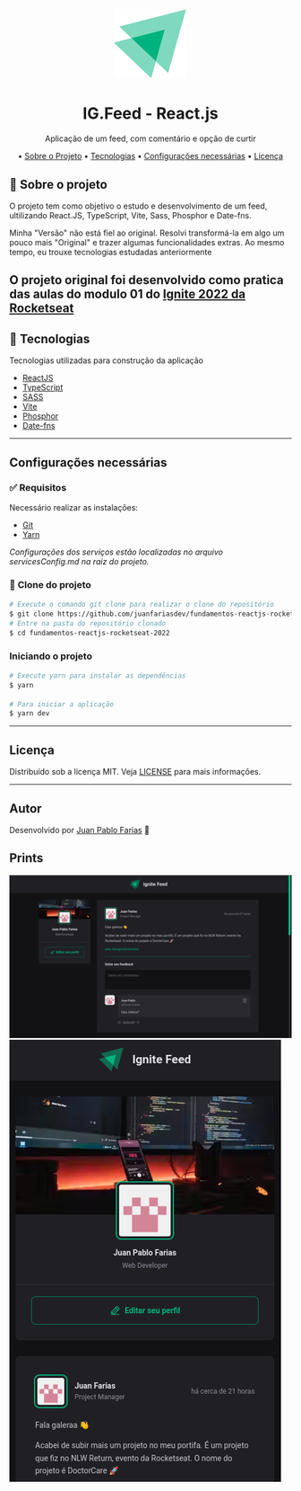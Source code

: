 <h1 align="center">
  <img alt="Logo" src="./documentation/assets/logo.svg" alt="ig.Feed">
</h1>

<h1 align="center">
    IG.Feed - React.js
</h1>
<p align="center">Aplicação de um feed, com comentário e opção de curtir</p>


<p align="center">
  • <a href="#sobre-o-projeto">Sobre o Projeto</a>
  • <a href="#tecnologias">Tecnologias</a>
  • <a href="#configurações-necessárias">Configurações necessárias</a>
  • <a href="#licença">Licença</a>
</p>

## 🎯 Sobre o projeto

O projeto tem como objetivo o estudo e desenvolvimento de um feed, ultilizando React.JS, TypeScript, Vite, Sass, Phosphor e Date-fns.

Minha "Versão" não está fiel ao original. Resolvi transformá-la em algo um pouco mais "Original" e trazer algumas funcionalidades extras.
Ao mesmo tempo, eu trouxe tecnologias estudadas anteriormente

O projeto original foi desenvolvido como pratica das aulas do modulo 01 do [Ignite 2022 da Rocketseat](https://rocketseat.com.br/)
---

## 🚀 Tecnologias

Tecnologias utilizadas para construção da aplicação

- [ReactJS](https://reactjs.org/)
- [TypeScript](https://www.typescriptlang.org/)
- [SASS](https://sass-lang.com/)
- [Vite](https://vitejs.dev/)
- [Phosphor](https://phosphoricons.com/)
- [Date-fns](https://date-fns.org/)
---

## Configurações necessárias

### ✅ **Requisitos**

Necessário realizar as instalações:

- [Git](https://git-scm.com/)
- [Yarn](https://classic.yarnpkg.com)


*Configurações dos serviços estão localizadas no arquivo servicesConfig.md na raiz do projeto.*

### 🏁 **Clone do projeto**

```bash
# Execute o comando git clone para realizar o clone do repositório
$ git clone https://github.com/juanfariasdev/fundamentos-reactjs-rocketseat-2022.git
# Entre na pasta do repositório clonado
$ cd fundamentos-reactjs-rocketseat-2022
```

### **Iniciando o projeto**

```bash
# Execute yarn para instalar as dependências
$ yarn

# Para iniciar a aplicação
$ yarn dev

```

---

## Licença

Distribuído sob a licença MIT. Veja [LICENSE](LICENSE) para mais informações.

---

## Autor
Desenvolvido por [Juan Pablo Farias](https://juanpablofarias.com/) 👋


## Prints
![Screenshots](documentation/assets/feed.png)
![Screenshots](documentation/assets/feed-mobile.png)
